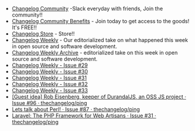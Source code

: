 * [Changelog Community](https://changelog.com/membership) -Slack everyday with friends, Join the community!!
* [Changelog Community Benefits](https://changelog.com/benefits) - Join today to get access to the goods! It's FREE!!
* [Changelog Store](https://changelog.com/store) - Store!!
* [Changelog Weekly](https://changelog.com/weekly) - Our editorialized take on what happened this week in open source and software development.
* [Changelog Weekly Archive](https://changelog.com/weekly/archive) - editorialized take on this week in open source and software development. 
* [Changelog Weekly - Issue #29](http://email.thechangelog.com/t/t-F0776DBF4D48199E)
* [Changelog Weekly - Issue #30](http://email.thechangelog.com/t/t-8F9B0AF3C4E0DBF7)
* [Changelog Weekly - Issue #31](http://lists.thechangelog.com/t/t-47F04C6633D04D09)
* [Changelog Weekly - Issue #32](http://email.thechangelog.com/t/t-5D8CB7AD739491FD)
* [Changelog Weekly - Issue #33](http://email.thechangelog.com/t/t-2E223392B979D616)
* [[Guest idea] Rob Eisenberg, keeper of DurandalJS, an OSS JS project · Issue #96 · thechangelog/ping](https://github.com/thechangelog/ping/issues/96)
* [Lets talk about Perl! · Issue #87 · thechangelog/ping](https://github.com/thechangelog/ping/issues/87)
* [Laravel: The PHP Framework for Web Artisans · Issue #31 · thechangelog/ping](https://github.com/thechangelog/ping/issues/31)
